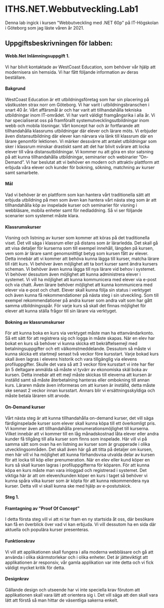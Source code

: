 ﻿# ITHS.NET.Webbutveckling.Lab1
 
Denna lab ingick i kursen "Webbutveckling med .NET 60p" på IT-Högskolan i Göteborg som jag läste våren år 2021.

## Uppgiftsbeskrivningen för labben:
#### Webb.Net Inlämningsuppgift 1.
Vi har blivit kontaktade av WestCoast Education, som behöver vår hjälp att modernisera sin
hemsida. Vi har fått följande information av deras beställare.
#### Bakgrund
WestCoast Education är ett utbildningsföretag som har sin placering på västkusten strax norr
om Göteborg. Vi har varit i utbildningsbranschen i snart 40 år. Vårt affärsmål är och har varit
att tillhandahålla tekniska utbildningar inom IT-området.
Vi har varit väldigt framgångsrika i alla år. Vi har specialiserat oss på framförallt
systemutvecklingsutbildningar inom webb och mobila lösningar.
Vårt koncept har och är fortfarande att tillhandahålla klassrums utbildningar där elever och
lärare möts. Vi erbjuder även distansutbildning där elever kan närvara via länk till klassrum
där en lärare genomför lektionen.
Vi märker dessvärre att antalet utbildningar som sker i klassrum minskar drastiskt samt att
det har blivit svårare att locka elever till våra distansutbildningar.
Vi kommer nu att göra en stor satsning på att kunna tillhandahålla utbildningar, seminarier
och webinarier ”On-Demand”.
Vi har beslutat att vi behöver en modern och attraktiv plattform att erbjuda våra elever och
kunder för bokning, sökning, matchning av kurser samt samarbete.
#### Mål
Vad vi behöver är en plattform som kan hantera vårt traditionella sätt att erbjuda utbildning
på men som även kan hantera vårt nästa steg som är att tillhandahålla köp av inspelade
kurser och seminarier för visning i webbläsare, mobila enheter samt för nedladdning.
Så vi ser följande scenarier som systemet måste klara.
#### Klassrumskurser
Visning och listning av kurser som kommer att köras på det traditionella viset. Det vill säga i
klassrum eller på distans som är lärarledda. Det skall gå att visa detaljer för kurserna som till
exempel innehåll, längden på kursen, vem som är lärare samt genomsnittligt betyg som
kursen fått av elever.
Detta innebär att vi kommer att behöva kunna lägga till kurser, matcha lärare till rätt kurs. Vi
behöver även möjlighet att ta bort kurser samt ändra kursers scheman.
Vi behöver även kunna lägga till nya lärare vid behov i systemet. Vi behöver dessutom även
möjlighet att kunna administrera elever i systemet. Vi vill ha möjlighet att kunna
kommunicera med elever via e-post och via chatt. Även lärare behöver möjlighet att kunna
kommunicera med elever via e-post och chatt.
Elever skall kunna följa sin status i verktyget och även kunna få rekommendationer på nästa
steg i sin utveckling. Som till exempel rekommendationer på andra kurser som andra valt
som har gått samma utbildningsspår.
För varje kurs så skall det finnas möjlighet för elever att kunna ställa frågor till sin lärare via
verktyget.
#### Bokning av klassrumskurser
För att kunna boka en kurs via verktyget måste man ha ettanvändarkonto. Så ett sätt för att
registrera sig och logga in måste skapas.
När en elev har bokat en kurs så behöver vi kunna skicka ett bekräftelsemejl med
betalningsuppgifter och ett välkomstmeddelande. Dessutom så måste vi kunna skicka ett
startmejl senast två veckor före kursstart.
Varje bokad kurs skall även lagras i elevens historik och vara tillgänglig via elevens
profiluppgifter.
Skulle det vara så att 3 veckor före kursstart vi inte har fler än 5 deltagare anmälda så måste
vi tyvärr av ekonomiska skäl boka av kursen. Detta innebär att ett mejl måste skickas
till eleverna att kursen är inställd samt så måste återbetalning hanteras eller ombokning till
annan kurs.
Läraren måste även informeras om att kursen är inställd, detta måste ske senast 2 veckor
innan kursstart. Annars blir vi ersättningsskyldiga och måste betala läraren sitt arvode.
#### On-Demand kurser
Vårt nästa steg är att kunna tillhandahålla on-demand kurser, det vill säga färdiginspelade
kurser som elever skall kunna köpa till ett överkomligt pris. Vi kommer även att
tillhandahålla prenumerationsmöjlighet till kurserna. Vilket innebär att vi kommer till en låg
månadskostnad låta elever eller andra kunder få tillgång till alla kurser som finns som
inspelade.
Här vill vi på samma sätt som ovan ha en listning av kurser som är grupperade i olika
utvecklingsområden. Det skall även här gå att titta på detaljer om kursen, men här vill vi ha
möjlighet att kunna förhandsvisa utvalda delar av kursen för att locka till köp eller
prenumeration.
När en elev eller kund köper en kurs så skall kursen lagras i profiluppgifterna för köparen.
För att kunna köpa en kurs måste man vara inloggad och registrerad i systemet.
Det viktiga här är att om eleven/kunden köper en kurs i taget så behöver vi kunna spåra vilka
kurser som är köpta för att kunna rekommendera nya kurser. Detta vill vi skall kunna ske
med hjälp av e-postutskick.
#### Steg 1. 
#### Framtagning av ”Proof Of Concept”
I detta första steg vill vi att ni tar fram en ny startsida åt oss, där besökare kan få en överblick
över vad vi kan erbjuda. Vi vill dessutom ha en sida där aktuella och populära kurser
presenteras.
#### Funktionskrav
Vi vill att applikationen skall fungera i alla moderna webbläsare och gå att använda i olika
skärmstorlekar och i olika enheter. Det är jätteviktigt att applikationen är responsiv, vår
gamla applikation var inte detta och vi fick väldigt mycket kritik för detta.
#### Designkrav
Gällande design och utseende har vi inte speciella krav förutom att applikationen skall vara
lätt att orientera sig i. Det vill säga att den skall vara lätt att förstå så man hittar de
väsentliga sakerna enkelt.
